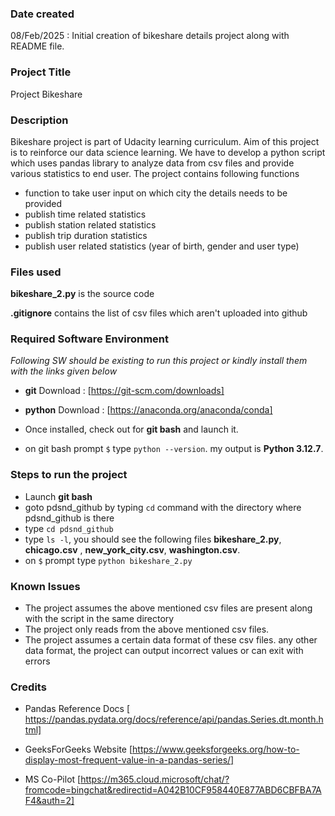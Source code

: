 
### Date created
08/Feb/2025 : Initial creation of bikeshare details project along with README file.

### Project Title
Project Bikeshare  

### Description
Bikeshare project is part of Udacity learning curriculum.
Aim of this project is to reinforce our data science learning. We have to develop a python script which uses pandas library to analyze data from csv files and provide various statistics to end user.
The project contains following functions 
* function to take user input on which city the details needs to be provided
* publish time related statistics 
* publish station related statistics
* publish trip duration statistics
* publish user related statistics (year of birth, gender and user type)


### Files used
**bikeshare_2.py** is the source code

**.gitignore** contains the list of csv files which aren't uploaded into github

### Required Software Environment
_Following SW should be existing to run this project or kindly install them with the links given below_
* **git** Download : [https://git-scm.com/downloads]
* **python** Download : [https://anaconda.org/anaconda/conda]

* Once installed, check out for **git bash** and launch it.
* on git bash prompt `$` type `python --version`. my output is **Python 3.12.7**.

### Steps to run the project 
* Launch **git bash**
* goto pdsnd_github by typing `cd` command with the directory where pdsnd_github is there
* type `cd pdsnd_github`
* type `ls -l`, you should see the following files **bikeshare_2.py**,  **chicago.csv** , **new_york_city.csv**, **washington.csv**. 
* on `$` prompt type `python bikeshare_2.py`

### Known Issues
* The project assumes the above mentioned csv files are present along with the script in the same directory
* The project only reads from the above mentioned csv files.
* The project assumes a certain data format of these csv files. any other data format, the project can output incorrect values or can exit with errors

### Credits
* Pandas Reference Docs [ https://pandas.pydata.org/docs/reference/api/pandas.Series.dt.month.html]

* GeeksForGeeks Website [https://www.geeksforgeeks.org/how-to-display-most-frequent-value-in-a-pandas-series/]

* MS Co-Pilot [https://m365.cloud.microsoft/chat/?fromcode=bingchat&redirectid=A042B10CF958440E877ABD6CBFBA7AF4&auth=2]

